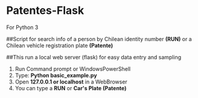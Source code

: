 # Patentes-Flask

For Python 3

##Script for search info of a person by Chilean identity number **(RUN)** or a Chilean vehicle registration plate **(Patente)**

##This run a local web server (flask) for easy data entry and sampling

1. Run Command prompt or WindowsPowerShell
2. Type:   **Python basic_example.py**
3. Open **127.0.0.1 or localhost** in a WebBrowser
4. You can type a **RUN** or **Car's Plate (Patente)**
